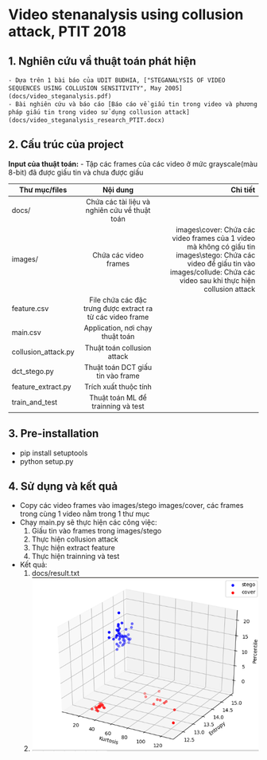 # **Video stenanalysis using collusion attack, PTIT 2018**
## 1. Nghiên cứu vầ thuật toán phát hiện
    - Dựa trên 1 bài báo của UDIT BUDHIA, ["STEGANALYSIS OF VIDEO SEQUENCES USING COLLUSION SENSITIVITY", May 2005](docs/video_steganalysis.pdf)
    - Bài nghiên cứu và báo cáo [Báo cáo về giấu tin trong video và phương pháp giấu tin trong video sử dụng collusion attack](docs/video_steganalysis_research_PTIT.docx)
## 2. Cấu trúc của project
**Input của thuật toán:**
    - Tập các frames của các video ở mức grayscale(màu 8-bit) đã được giấu tin và chưa được giấu 


| Thư mục/files        | Nội dung           | Chi tiết  |
| ------------- |:-------------:| -----:|
|   docs/        |Chứa các tài liệu và nghiên cứu về thuật toán|
| images/      | Chứa các video frames |images\cover: Chứa các video frames của 1 video mà không có giấu tin<br />images\stego: Chứa các video để giấu tin vào<br/>images/collude: Chứa các video sau khi thực hiện collusion attack<br/>
| feature.csv    | File chứa các đặc trưng được extract ra từ các video frame    |    |
| main.csv | Application, nơi chạy thuật toán       |     |
| collusion_attack.py| Thuật toán collusion attack | |
|dct_stego.py| Thuật toán DCT giấu tin vào frame|
|feature_extract.py| Trích xuất thuộc tính|
|train_and_test| Thuật toán ML để trainning và test| 
## 3. Pre-installation
- pip install setuptools
- python setup.py
## 4. Sử dụng và kết quả
- Copy các video frames vào images/stego images/cover, các frames trong cùng 1 video nằm trong 1 thư mục
- Chạy main.py sẽ thực hiện các công việc: 
    1. Giấu tin vào frames trong images/stego
    2. Thực hiện collusion attack 
    3. Thực hiện extract feature
    4. Thực hiện trainning và test
- Kết quả:
    1. docs/result.txt
    2. ![histogram](docs/result_samples.png)
    